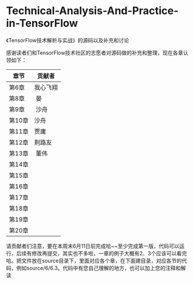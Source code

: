 # Technical-Analysis-And-Practice-in-TensorFlow
《TensorFlow技术解析与实战》的源码以及补充和讨论


感谢读者们和TensorFlow技术社区的志愿者对源码做的补充和整理，现在各章认领如下：

章节 | 贡献者
---- | ---
第6章 | 我心飞翔
第8章 |  晏
第9章 |  沙舟
第10章 |  沙舟
第11章 |  贾庸
第12章 |  荆路友
第13章 |  董伟
第14章 |  
第15章 |  
第16章 |  
第17章 |  
第18章 |  
第19章 |  
第20章 |  

请贡献者们注意，要在本周末6月11日前完成哈~~至少完成第一版，代码可以运行，后续有修改再提交，其实也不多啦，一章的例子大概有2、3个应该可以看完哈。把文件放在source目录下，里面对应各个章，在下面建目录，对应各节的代码，例如source/6/6.3。代码中有您自己理解的地方，也可以加上您的注释和解读
